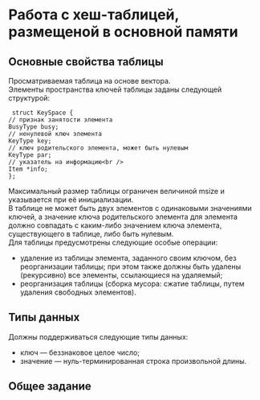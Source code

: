 # Работа с хеш-таблицей, размещеной в основной памяти
## Основные свойства таблицы
Просматриваемая таблица на основе вектора. <br />
Элементы пространства ключей таблицы заданы следующей структурой:<br />
```
 struct KeySpace {
// признак занятости элемента
BusyType busy;
// ненулевой ключ элемента
KeyType key;
// ключ родительского элемента, может быть нулевым
KeyType par;
// указатель на информацию<br />
Item *info;
};
```
Максимальный размер таблицы ограничен величиной msize и указывается при её инициализации.<br />
В таблице не может быть двух элементов с одинаковыми значениями ключей, а значение ключа
родительского элемента для элемента должно совпадать с каким-либо значением ключа элемента,
существующего в таблице, либо быть нулевым.<br />
Для таблицы предусмотрены следующие особые операции:<br />
* удаление из таблицы элемента, заданного своим ключом, без реорганизации таблицы; при этом
также должны быть удалены (рекурсивно) все элементы, ссылающиеся на удаляемый;
* реорганизация таблицы (сборка мусора: сжатие таблицы, путем удаления свободных элементов).<br />
## Типы данных<br />
Должны поддерживаться следующие типы данных:<br />
* ключ — беззнаковое целое число;
* значение — нуль-терминированная строка произвольной длины.
## Общее задание
